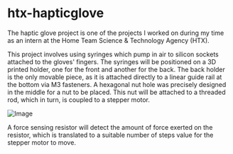 # htx-hapticglove

The haptic glove project is one of the projects I worked on during my time as an intern at the Home Team Science & Technology Agency (HTX).

This project involves using syringes which pump in air to silicon sockets attached to the gloves' fingers. The syringes will be positioned on a 3D printed holder, one for the front and another for the back. The back holder is the only movable piece, as it is attached directly to a linear guide rail at the bottom via M3 fasteners. A hexagonal nut hole was precisely designed in the middle for a nut to be placed. This nut will be attached to a threaded rod, which in turn, is coupled to a stepper motor.

![Image](https://myoctocat.com/assets/images/base-octocat.svg)

A force sensing resistor will detect the amount of force exerted on the resistor, which is translated to a suitable number of steps value for the stepper motor to move.
